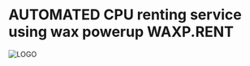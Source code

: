 # AUTOMATED CPU renting service using wax powerup WAXP.RENT

![LOGO](https://github.com/user-attachments/assets/eda025f1-0f82-473e-9bd6-ca95929ffe67)


